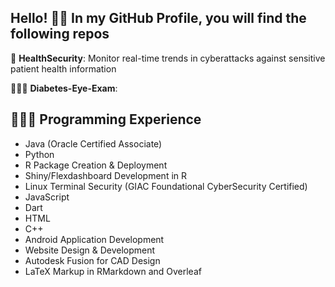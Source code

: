 ## Hello! 👋🏾 In my GitHub Profile, you will find the following repos

🏥 **HealthSecurity**: Monitor real-time trends in cyberattacks against sensitive patient health information 

👩🏾‍⚕️ **Diabetes-Eye-Exam**:

## 👩🏾‍💻 Programming Experience 
- Java (Oracle Certified Associate)
- Python
- R Package Creation & Deployment
- Shiny/Flexdashboard Development in R
- Linux Terminal Security (GIAC Foundational CyberSecurity Certified)
- JavaScript
- Dart
- HTML
- C++
- Android Application Development
- Website Design & Development
- Autodesk Fusion for CAD Design
- LaTeX Markup in RMarkdown and Overleaf

<!--
**Mal-Shan/Mal-Shan** is a ✨ _special_ ✨ repository because its `README.md` (this file) appears on your GitHub profile.

Here are some ideas to get you started:

- 🔭 I’m currently working on ...
- 🌱 I’m currently learning ...
- 👯 I’m looking to collaborate on ...
- 🤔 I’m looking for help with ...
- 💬 Ask me about ...
- 📫 How to reach me: ...
- 😄 Pronouns: ...
- ⚡ Fun fact: ...
-->
